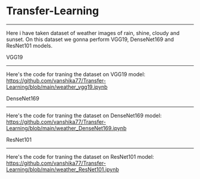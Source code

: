 # Transfer-Learning
_____________________________________________________________________________________________________________________________
Here i have taken dataset of weather images of rain, shine, cloudy and sunset.
On this dataset we gonna perform VGG19, DenseNet169 and ResNet101 models.

VGG19
________________________________________________________________________________________________________________________________
Here's the code for traning the dataset on VGG19 model:
https://github.com/vanshika77/Transfer-Learning/blob/main/weather_vgg19.ipynb

DenseNet169
_________________________________________________________________________________________________________________________________
Here's the code for traning the dataset on DenseNet169 model:
https://github.com/vanshika77/Transfer-Learning/blob/main/weather_DenseNet169.ipynb

ResNet101
_____________________________________________________________________________________________________________________________________
Here's the code for traning the dataset on ResNet101 model:
https://github.com/vanshika77/Transfer-Learning/blob/main/weather_ResNet101.ipynb
